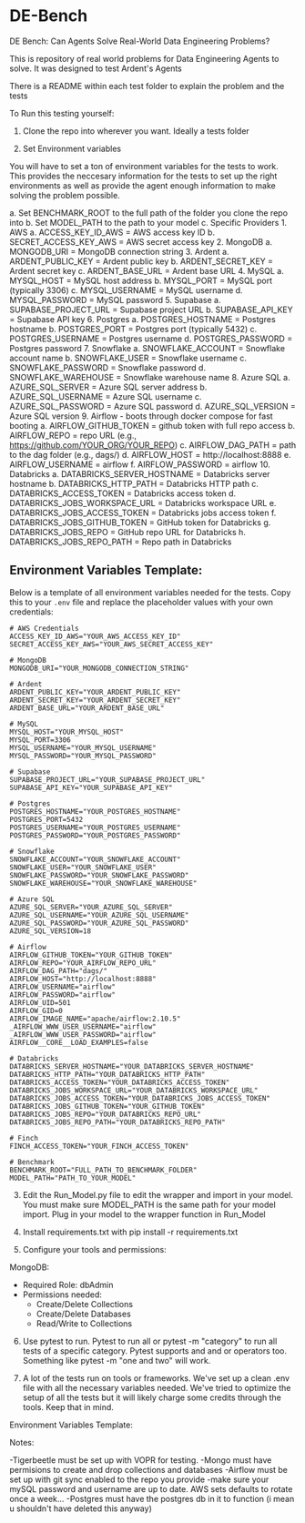 # DE-Bench
DE Bench: Can Agents Solve Real-World Data Engineering Problems?

This is repository of real world problems for Data Engineering Agents to solve. It was designed to test Ardent's Agents

There is a README within each test folder to explain the problem and the tests

To Run this testing yourself:

1. Clone the repo into wherever you want. Ideally a tests folder

2. Set Environment variables

  You will have to set a ton of environment variables for the tests to work. This provides the neccesary information for the tests to set up the right environments as well as provide the agent enough information to make solving the problem possible.

  a. Set BENCHMARK_ROOT to the full path of the folder you clone the repo into
  b. Set MODEL_PATH to the path to your model
  c. Specific Providers
    1. AWS
      a. ACCESS_KEY_ID_AWS = AWS access key ID
      b. SECRET_ACCESS_KEY_AWS = AWS secret access key
    2. MongoDB
      a. MONGODB_URI = MongoDB connection string
    3. Ardent
      a. ARDENT_PUBLIC_KEY = Ardent public key
      b. ARDENT_SECRET_KEY = Ardent secret key
      c. ARDENT_BASE_URL = Ardent base URL
    4. MySQL
      a. MYSQL_HOST = MySQL host address
      b. MYSQL_PORT = MySQL port (typically 3306)
      c. MYSQL_USERNAME = MySQL username
      d. MYSQL_PASSWORD = MySQL password
    5. Supabase
      a. SUPABASE_PROJECT_URL = Supabase project URL
      b. SUPABASE_API_KEY = Supabase API key
    6. Postgres
      a. POSTGRES_HOSTNAME = Postgres hostname
      b. POSTGRES_PORT = Postgres port (typically 5432)
      c. POSTGRES_USERNAME = Postgres username
      d. POSTGRES_PASSWORD = Postgres password
    7. Snowflake
      a. SNOWFLAKE_ACCOUNT = Snowflake account name
      b. SNOWFLAKE_USER = Snowflake username
      c. SNOWFLAKE_PASSWORD = Snowflake password
      d. SNOWFLAKE_WAREHOUSE = Snowflake warehouse name
    8. Azure SQL
      a. AZURE_SQL_SERVER = Azure SQL server address
      b. AZURE_SQL_USERNAME = Azure SQL username
      c. AZURE_SQL_PASSWORD = Azure SQL password
      d. AZURE_SQL_VERSION = Azure SQL version
    9. Airflow - boots through docker compose for fast booting
      a. AIRFLOW_GITHUB_TOKEN = github token with full repo access
      b. AIRFLOW_REPO = repo URL (e.g., https://github.com/YOUR_ORG/YOUR_REPO)
      c. AIRFLOW_DAG_PATH = path to the dag folder (e.g., dags/)
      d. AIRFLOW_HOST = http://localhost:8888
      e. AIRFLOW_USERNAME = airflow
      f. AIRFLOW_PASSWORD = airflow
    10. Databricks
      a. DATABRICKS_SERVER_HOSTNAME = Databricks server hostname
      b. DATABRICKS_HTTP_PATH = Databricks HTTP path
      c. DATABRICKS_ACCESS_TOKEN = Databricks access token
      d. DATABRICKS_JOBS_WORKSPACE_URL = Databricks workspace URL
      e. DATABRICKS_JOBS_ACCESS_TOKEN = Databricks jobs access token
      f. DATABRICKS_JOBS_GITHUB_TOKEN = GitHub token for Databricks
      g. DATABRICKS_JOBS_REPO = GitHub repo URL for Databricks
      h. DATABRICKS_JOBS_REPO_PATH = Repo path in Databricks


## Environment Variables Template:

Below is a template of all environment variables needed for the tests. Copy this to your `.env` file and replace the placeholder values with your own credentials:

<pre><code># AWS Credentials
ACCESS_KEY_ID_AWS="YOUR_AWS_ACCESS_KEY_ID"
SECRET_ACCESS_KEY_AWS="YOUR_AWS_SECRET_ACCESS_KEY"

# MongoDB
MONGODB_URI="YOUR_MONGODB_CONNECTION_STRING"

# Ardent
ARDENT_PUBLIC_KEY="YOUR_ARDENT_PUBLIC_KEY"
ARDENT_SECRET_KEY="YOUR_ARDENT_SECRET_KEY"
ARDENT_BASE_URL="YOUR_ARDENT_BASE_URL"

# MySQL
MYSQL_HOST="YOUR_MYSQL_HOST"
MYSQL_PORT=3306
MYSQL_USERNAME="YOUR_MYSQL_USERNAME"
MYSQL_PASSWORD="YOUR_MYSQL_PASSWORD"

# Supabase
SUPABASE_PROJECT_URL="YOUR_SUPABASE_PROJECT_URL"
SUPABASE_API_KEY="YOUR_SUPABASE_API_KEY"

# Postgres
POSTGRES_HOSTNAME="YOUR_POSTGRES_HOSTNAME"
POSTGRES_PORT=5432
POSTGRES_USERNAME="YOUR_POSTGRES_USERNAME"
POSTGRES_PASSWORD="YOUR_POSTGRES_PASSWORD"

# Snowflake
SNOWFLAKE_ACCOUNT="YOUR_SNOWFLAKE_ACCOUNT"
SNOWFLAKE_USER="YOUR_SNOWFLAKE_USER"
SNOWFLAKE_PASSWORD="YOUR_SNOWFLAKE_PASSWORD"
SNOWFLAKE_WAREHOUSE="YOUR_SNOWFLAKE_WAREHOUSE"

# Azure SQL
AZURE_SQL_SERVER="YOUR_AZURE_SQL_SERVER"
AZURE_SQL_USERNAME="YOUR_AZURE_SQL_USERNAME"
AZURE_SQL_PASSWORD="YOUR_AZURE_SQL_PASSWORD"
AZURE_SQL_VERSION=18

# Airflow
AIRFLOW_GITHUB_TOKEN="YOUR_GITHUB_TOKEN"
AIRFLOW_REPO="YOUR_AIRFLOW_REPO_URL"
AIRFLOW_DAG_PATH="dags/"
AIRFLOW_HOST="http://localhost:8888"
AIRFLOW_USERNAME="airflow"
AIRFLOW_PASSWORD="airflow"
AIRFLOW_UID=501
AIRFLOW_GID=0
AIRFLOW_IMAGE_NAME="apache/airflow:2.10.5"
_AIRFLOW_WWW_USER_USERNAME="airflow"
_AIRFLOW_WWW_USER_PASSWORD="airflow"
AIRFLOW__CORE__LOAD_EXAMPLES=false

# Databricks
DATABRICKS_SERVER_HOSTNAME="YOUR_DATABRICKS_SERVER_HOSTNAME"
DATABRICKS_HTTP_PATH="YOUR_DATABRICKS_HTTP_PATH"
DATABRICKS_ACCESS_TOKEN="YOUR_DATABRICKS_ACCESS_TOKEN"
DATABRICKS_JOBS_WORKSPACE_URL="YOUR_DATABRICKS_WORKSPACE_URL"
DATABRICKS_JOBS_ACCESS_TOKEN="YOUR_DATABRICKS_JOBS_ACCESS_TOKEN"
DATABRICKS_JOBS_GITHUB_TOKEN="YOUR_GITHUB_TOKEN"
DATABRICKS_JOBS_REPO="YOUR_DATABRICKS_REPO_URL"
DATABRICKS_JOBS_REPO_PATH="YOUR_DATABRICKS_REPO_PATH"

# Finch
FINCH_ACCESS_TOKEN="YOUR_FINCH_ACCESS_TOKEN"

# Benchmark
BENCHMARK_ROOT="FULL_PATH_TO_BENCHMARK_FOLDER"
MODEL_PATH="PATH_TO_YOUR_MODEL"</code></pre>

3. Edit the Run_Model.py file to edit the wrapper and import in your model. You must make sure MODEL_PATH is the same path for your model import. Plug in your model to the wrapper function in Run_Model

4. Install requirements.txt with pip install -r requirements.txt

5. Configure your tools and permissions:

MongoDB:
- Required Role: dbAdmin
- Permissions needed:
  - Create/Delete Collections
  - Create/Delete Databases
  - Read/Write to Collections

6. Use pytest to run. Pytest to run all or pytest -m "category" to run all tests of a specific category. Pytest supports and and or operators too. Something like pytest -m "one and two" will work.

7. A lot of the tests run on tools or frameworks. We've set up a clean .env file with all the necessary variables needed. We've tried to optimize the setup of all the tests but it will likely charge some credits through the tools. Keep that in mind.

Environment Variables Template:







Notes:

-Tigerbeetle must be set up with VOPR for testing.
-Mongo must have permisions to create and drop collections and databases
-Airflow must be set up with git sync enabled to the repo you provide
-make sure your mySQL password and username are up to date. AWS sets defaults to rotate once a week...
-Postgres must have the postgres db in it to function (i mean u shouldn't have deleted this anyway)
